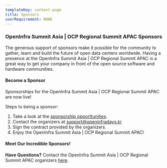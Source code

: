 ```yaml
---
templateKey: content-page
title: Sponsors
userRequirement: NONE
---
```

### OpenInfra Summit Asia | OCP Regional Summit APAC Sponsors

The generous support of sponsors make it possible for the community to gather, learn and build the future of open data centers worldwide. Having a presence at the OpenInfra Summit Asia | OCP Regional Summit APAC is a great way to get your company in front of the open source software and hardware communities.

#### Become a Sponsor

Sponsorships for the OpenInfra Summit Asia | OCP Regional Summit APAC are now live!

Steps to being a sponsor:

1. Take a look at the [sponsorship opporttunities](https://openinfra.dev/events/sponsorship#OpenInfraSummit-OCPRegionalSummit).
2. Contact the organizers at [support@openinfradays.kr](mailto:support@openinfradays.kr)
3. Sign the contract provided by the organizers.
4. Enjoy the OpenInfra Summit Asia | OCP Regional Summit APAC!

#### Meet Our Incredible Sponsors!



**Have Questions?** Contact the OpenInfra Summit Asia | OCP Regional Summit APAC organizers [here](mailto:events@openinfra.dev).